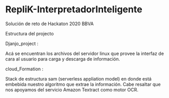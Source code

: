 # RepliK-InterpretadorInteligente
Solución de reto de Hackaton 2020 BBVA

Estructura del projecto

Djanjo_project :

Acá se encuentran los archivos del servidor linux que provee la interfaz de cara al usuario para carga y descarga de información.


cloud_Formation :

Stack de estructura sam (serverless appliation model) en donde está embebida nuestro algoritmo que extrae la información. Cabe resaltar que nos apoyamos del servicio
Amazon Textract como motor OCR.
